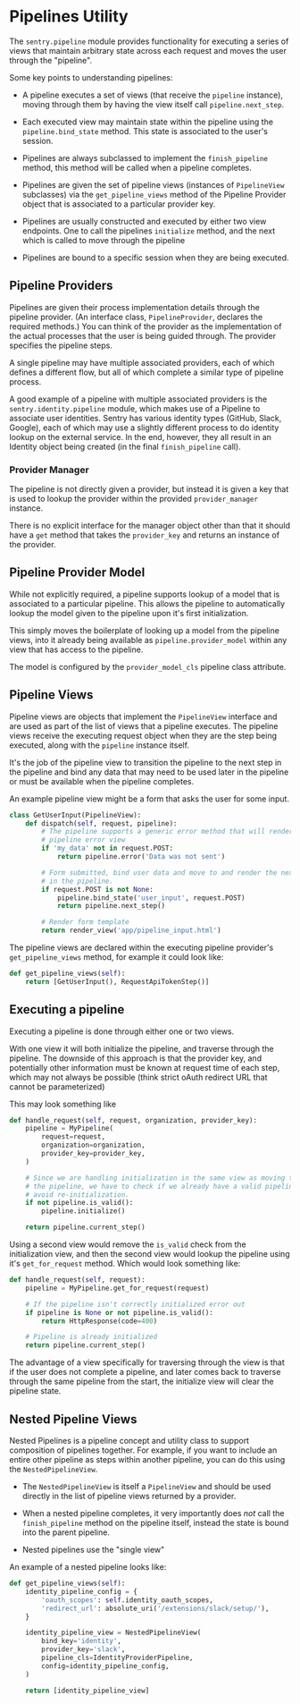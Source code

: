 # Pipelines Utility

The `sentry.pipeline` module provides functionality for executing a series of
views that maintain arbitrary state across each request and moves the user
through the "pipeline".

Some key points to understanding pipelines:

 * A pipeline executes a set of views (that receive the `pipeline` instance),
   moving through them by having the view itself call `pipeline.next_step`.

 * Each executed view may maintain state within the pipeline using the
   `pipeline.bind_state` method. This state is associated to the user's
   session.

 * Pipelines are always subclassed to implement the `finish_pipeline` method,
   this method will be called when a pipeline completes.

 * Pipelines are given the set of pipeline views (instances of `PipelineView`
   subclasses) via the `get_pipeline_views` method of the Pipeline Provider
   object that is associated to a particular provider key.

 * Pipelines are usually constructed and executed by either two view endpoints.
   One to call the pipelines `initialize` method, and the next which is
   called to move through the pipeline

 * Pipelines are bound to a specific session when they are being executed.

## Pipeline Providers

Pipelines are given their process implementation details through the pipeline
provider. (An interface class, `PipelineProvider`, declares the required
methods.) You can think of the provider as the implementation of the actual
processes that the user is being guided through. The provider specifies the
pipeline steps.

A single pipeline may have multiple associated providers, each of which defines
a different flow, but all of which complete a similar type of pipeline process.

A good example of a pipeline with multiple associated providers is the
`sentry.identity.pipeline` module, which makes use of a Pipeline to associate
user identities. Sentry has various identity types (GitHub, Slack, Google), each
of which may use a slightly different process to do identity lookup on the
external service. In the end, however, they all result in an Identity object
being created (in the final `finish_pipeline` call).

### Provider Manager

The pipeline is not directly given a provider, but instead it is given a key
that is used to lookup the provider within the provided `provider_manager`
instance.

There is no explicit interface for the manager object other than that it should
have a `get` method that takes the `provider_key` and returns an instance of
the provider.

## Pipeline Provider Model

While not explicitly required, a pipeline supports lookup of a model that is
associated to a particular pipeline. This allows the pipeline to automatically
lookup the model given to the pipeline upon it's first initialization.

This simply moves the boilerplate of looking up a model from the pipeline
views, into it already being available as `pipeline.provider_model` within any
view that has access to the pipeline.

The model is configured by the `provider_model_cls` pipeline class attribute.

## Pipeline Views

Pipeline views are objects that implement the `PipelineView` interface and are
used as part of the list of views that a pipeline executes. The pipeline views
receive the executing request object when they are the step being executed,
along with the `pipeline` instance itself.

It's the job of the pipeline view to transition the pipeline to the next step
in the pipeline and bind any data that may need to be used later in the
pipeline or must be available when the pipeline completes.

An example pipeline view might be a form that asks the user for some input.

```python
class GetUserInput(PipelineView):
    def dispatch(self, request, pipeline):
        # The pipeline supports a generic error method that will render a
        # pipeline error view
        if 'my_data' not in request.POST:
            return pipeline.error('Data was not sent')

        # Form submitted, bind user data and move to and render the next step
        # in the pipeline.
        if request.POST is not None:
            pipeline.bind_state('user_input', request.POST)
            return pipeline.next_step()

        # Render form template
        return render_view('app/pipeline_input.html')
```

The pipeline views are declared within the executing pipeline provider's
`get_pipeline_views` method, for example it could look like:

```python
def get_pipeline_views(self):
    return [GetUserInput(), RequestApiTokenStep()]
```

Executing a pipeline
--------------------

Executing a pipeline is done through either one or two views.

With one view it will both initialize the pipeline, and traverse through the
pipeline. The downside of this approach is that the provider key,
and potentially other information must be known at request time of each step,
which may not always be possible (think strict oAuth redirect URL that cannot
be parameterized)

This may look something like

```python
def handle_request(self, request, organization, provider_key):
    pipeline = MyPipeline(
        request=request,
        organization=organization,
        provider_key=provider_key,
    )

    # Since we are handling initialization in the same view as moving through
    # the pipeline, we have to check if we already have a valid pipeline, to
    # avoid re-initialization.
    if not pipeline.is_valid():
        pipeline.initialize()

    return pipeline.current_step()
```

Using a second view would remove the `is_valid` check from the initialization
view, and then the second view would lookup the pipeline using it's
`get_for_request` method. Which would look something like:

```python
def handle_request(self, request):
    pipeline = MyPipeline.get_for_request(request)

    # If the pipeline isn't correctly initialized error out
    if pipeline is None or not pipeline.is_valid():
        return HttpResponse(code=400)

    # Pipeline is already initialized
    return pipeline.current_step()
```

The advantage of a view specifically for traversing through the view is that if
the user does not complete a pipeline, and later comes back to traverse through
the same pipeline from the start, the initialize view will clear the pipeline
state.

## Nested Pipeline Views

Nested Pipelines is a pipeline concept and utility class to support composition
of pipelines together. For example, if you want to include an entire other
pipeline as steps within another pipeline, you can do this using the
`NestedPipelineView`.

 * The `NestedPipelineView` is itself a `PipelineView` and should be used
   directly in the list of pipeline views returned by a provider.

 * When a nested pipeline completes, it very importantly does *not* call the
   `finish_pipeline` method on the pipeline itself, instead the state is
   bound into the parent pipeline.

 * Nested pipelines use the "single view"

An example of a nested pipeline looks like:

```python
def get_pipeline_views(self):
    identity_pipeline_config = {
        'oauth_scopes': self.identity_oauth_scopes,
        'redirect_url': absolute_uri('/extensions/slack/setup/'),
    }

    identity_pipeline_view = NestedPipelineView(
        bind_key='identity',
        provider_key='slack',
        pipeline_cls=IdentityProviderPipeline,
        config=identity_pipeline_config,
    )

    return [identity_pipeline_view]
```
